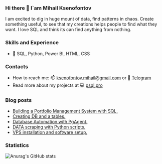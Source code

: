 ### Hi there 👋 I`am Mihail Ksenofontov
I am excited to dig in huge mount of data, find patterns in chaos. Create something useful, to see that my creations helps people to find what they want. 
I love SQL and think its can find anything from nothing.

### Skills and Experience
* 💼 SQL, Python, Power BI, HTML, CSS

### Contacts
* How to reach me: 📫 ksenofontov.mihail@gmail.com or 💬 [Telegram](https://t.me/psqlpro)
* Read more about my projects at 💻 [psql.pro](https://www.psql.pro)

### Blog posts
<!-- BLOG-POST-LIST:START -->
- [Building a Portfolio Management System with SQL.](https://psql.pro/building-a-portfolio-management-system-with-sql/)
- [Creating DB and a tables.](https://psql.pro/creating-a-database-and-a-table/)
- [Database Automation with PgAgent.](https://psql.pro/db-automation-of-the-process/)
- [DATA scraping with Python scripts.](https://psql.pro/data-parsing-with-python-scripts/)
- [VPS installation and software setup.](https://psql.pro/vps-installation-and-software-setup/)
<!-- BLOG-POST-LIST:END -->

### Statistics

![Anurag's GitHub stats](https://github-readme-stats.vercel.app/api?username=KsenoLv&show_icons=true&theme=transparent)

